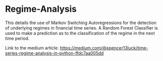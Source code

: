 # Regime-Analysis

This details the use of Markov Switching Autoregressions for the detection of underlying regimes in financial time series. A Random Forest Classifier is used to make a prediction as to the classification of the regime in the next time period.

Link to the medium article: https://medium.com/@spencer13luck/time-series-regime-analysis-in-python-ffdc7aa005dd
